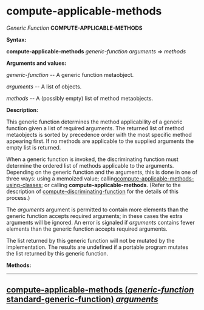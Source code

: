 compute-applicable-methods
==========================

*Generic Function* **COMPUTE-APPLICABLE-METHODS**

**Syntax:**

**compute-applicable-methods** *generic-function* *arguments* => *methods*

**Arguments and values:**

*generic-function* -- A generic function metaobject.

*arguments* -- A list of objects.

*methods* -- A (possibly empty) list of method metaobjects.

**Description:**

This generic function determines the method applicability of a generic function given a list of required arguments. The returned list of method metaobjects is sorted by precedence order with the most specific method appearing first. If no methods are applicable to the supplied arguments the empty list is returned.

When a generic function is invoked, the discriminating function must determine the ordered list of methods applicable to the arguments. Depending on the generic function and the arguments, this is done in one of three ways: using a memoized value; calling[compute-applicable-methods-using-classes](/docs/meta-object-protocol/compute-applicable-methods-using-classes); or calling **compute-applicable-methods**. (Refer to the description of [compute-discriminating-function](/docs/meta-object-protocol/compute-discriminating-function) for the details of this process.)

The *arguments* argument is permitted to contain more elements than the generic function accepts required arguments; in these cases the extra arguments will be ignored. An error is signaled if *arguments* contains fewer elements than the generic function accepts required arguments.

The list returned by this generic function will not be mutated by the implementation. The results are undefined if a portable program mutates the list returned by this generic function.

**Methods:**

  ------------------------------------------------------------------------------------------------------------------------------------------------------
  [**compute-applicable-methods** (*generic-function* standard-generic-function) *arguments*](/docs/meta-object-protocol/compute-applicable-methods-standard-generic-function)
  ------------------------------------------------------------------------------------------------------------------------------------------------------


